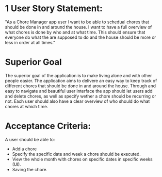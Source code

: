 # 1 User Story Statement:

"As a Chore Manager app user I want to be able to schedual chores that should be done in and around the house. 
I want to have a full overview of what chores is done by who and at what time. This should ensure that everyone do 
what the are supposed to do and the house should be more or less in order at all times."

# Superior Goal

The superior goal of the application is to make living alone and with other people easier. The application aims to delivere an easy way to keep track of different chores that should be done in and around the house. Through and easy to navigate and beautiful user interface the app should let users add and delete chores, as well as specify wether a chore should be recurring or not. Each user should also have a clear overview of who should do what chores at which time. 

# Acceptance Criteria:

A user should be able to: 
- Add a chore 
- Specify the specific date and week a chore should be executed.
- View the whole month with chores on specific dates in specific weeks (UI).
- Saving the chore.


